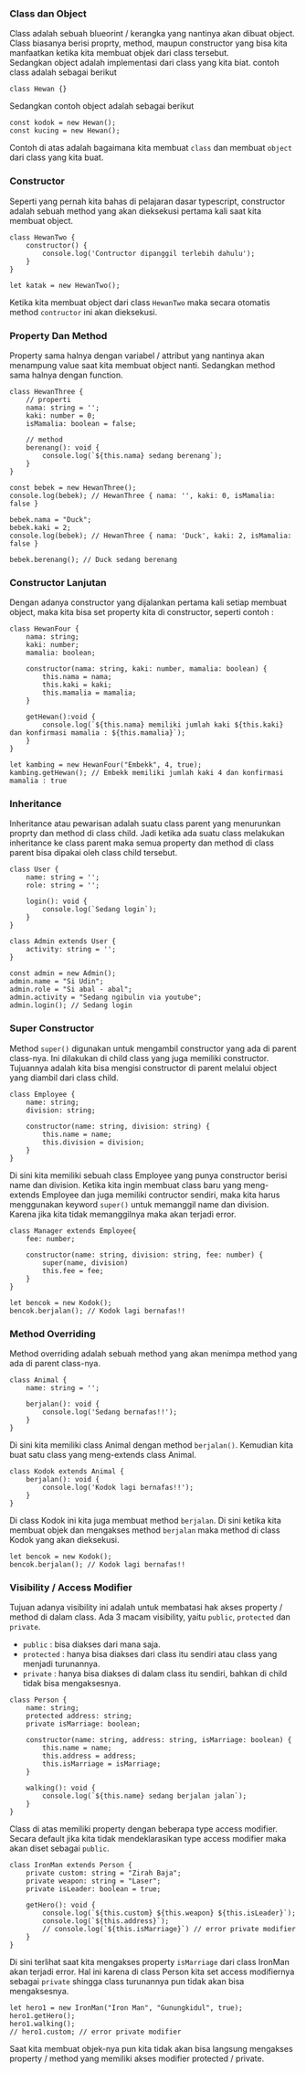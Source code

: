 ### Class dan Object
Class adalah sebuah blueorint / kerangka yang nantinya akan dibuat object. Class biasanya berisi proprty, method, maupun constructor 
yang bisa kita manfaatkan ketika kita membuat objek dari class tersebut.<br />
Sedangkan object adalah implementasi dari class yang kita biat.
contoh class adalah sebagai berikut
```
class Hewan {}
```
Sedangkan contoh object adalah sebagai berikut
```
const kodok = new Hewan();
const kucing = new Hewan();
```
Contoh di atas adalah bagaimana kita membuat `class` dan membuat `object` dari class yang kita buat.

### Constructor
Seperti yang pernah kita bahas di pelajaran dasar typescript, constructor adalah sebuah method yang akan dieksekusi pertama kali 
saat kita membuat object.
```
class HewanTwo {
    constructor() {
        console.log('Contructor dipanggil terlebih dahulu');
    }
}

let katak = new HewanTwo();
```
Ketika kita membuat object dari class `HewanTwo` maka secara otomatis method `contructor` ini akan dieksekusi.

### Property Dan Method
Property sama halnya dengan variabel / attribut yang nantinya akan menampung value saat kita membuat object nanti. 
Sedangkan method sama halnya dengan function.
```
class HewanThree {
    // properti
    nama: string = '';
    kaki: number = 0;
    isMamalia: boolean = false;

    // method
    berenang(): void {
        console.log(`${this.nama} sedang berenang`);
    }
}

const bebek = new HewanThree();
console.log(bebek); // HewanThree { nama: '', kaki: 0, isMamalia: false }

bebek.nama = "Duck";
bebek.kaki = 2;
console.log(bebek); // HewanThree { nama: 'Duck', kaki: 2, isMamalia: false }

bebek.berenang(); // Duck sedang berenang
```

### Constructor Lanjutan
Dengan adanya constructor yang dijalankan pertama kali setiap membuat object, maka kita bisa set property kita di constructor, seperti contoh :
```
class HewanFour {
    nama: string;
    kaki: number;
    mamalia: boolean;

    constructor(nama: string, kaki: number, mamalia: boolean) {
        this.nama = nama;
        this.kaki = kaki;
        this.mamalia = mamalia;
    }
    
    getHewan():void {
        console.log(`${this.nama} memiliki jumlah kaki ${this.kaki} dan konfirmasi mamalia : ${this.mamalia}`);
    }
}

let kambing = new HewanFour("Embekk", 4, true);
kambing.getHewan(); // Embekk memiliki jumlah kaki 4 dan konfirmasi mamalia : true
```

### Inheritance
Inheritance atau pewarisan adalah suatu class parent yang menurunkan proprty dan method di class child. Jadi ketika ada suatu class 
melakukan inheritance ke class parent maka semua property dan method di class parent bisa dipakai oleh class child tersebut.
```
class User {
    name: string = '';
    role: string = '';

    login(): void {
        console.log(`Sedang login`);
    }
}

class Admin extends User {
    activity: string = '';
}

const admin = new Admin();
admin.name = "Si Udin";
admin.role = "Si abal - abal";
admin.activity = "Sedang ngibulin via youtube";
admin.login(); // Sedang login
```

### Super Constructor
Method `super()` digunakan untuk mengambil constructor yang ada di parent class-nya. Ini dilakukan di child class yang juga 
memiliki constructor. Tujuannya adalah kita bisa mengisi constructor di parent melalui object yang diambil dari class child.
```
class Employee {
    name: string;
    division: string;

    constructor(name: string, division: string) {
        this.name = name;
        this.division = division;
    }
}
```
Di sini kita memiliki sebuah class Employee yang punya constructor berisi name dan division. Ketika kita ingin membuat 
class baru yang meng-extends Employee dan juga memiliki contructor sendiri, maka kita harus menggunakan keyword `super()` 
untuk memanggil name dan division. Karena jika kita tidak memanggilnya maka akan terjadi error.
```
class Manager extends Employee{
    fee: number;

    constructor(name: string, division: string, fee: number) {
        super(name, division)
        this.fee = fee;
    }
}

let bencok = new Kodok();
bencok.berjalan(); // Kodok lagi bernafas!!
```

### Method Overriding
Method overriding adalah sebuah method yang akan menimpa method yang ada di parent class-nya.
```
class Animal {
    name: string = '';

    berjalan(): void {
        console.log('Sedang bernafas!!');
    }
}
```
Di sini kita memiliki class Animal dengan method `berjalan()`. Kemudian kita buat satu class yang meng-extends class Animal.
```
class Kodok extends Animal {
    berjalan(): void {
        console.log('Kodok lagi bernafas!!');
    }
}
```
Di class Kodok ini kita juga membuat method `berjalan`. Di sini ketika kita membuat objek dan mengakses method `berjalan` maka 
method di class Kodok yang akan dieksekusi.
```
let bencok = new Kodok();
bencok.berjalan(); // Kodok lagi bernafas!!
```

### Visibility / Access Modifier
Tujuan adanya visibility ini adalah untuk membatasi hak akses property / method di dalam class. Ada 3 macam visibility, yaitu 
`public`, `protected` dan `private`.
- `public` : bisa diakses dari mana saja.
- `protected`  : hanya bisa diakses dari class itu sendiri atau class yang menjadi turunannya.
- `private` : hanya bisa diakses di dalam class itu sendiri, bahkan di child tidak bisa mengaksesnya.
```
class Person {
    name: string;
    protected address: string;
    private isMarriage: boolean;

    constructor(name: string, address: string, isMarriage: boolean) {
        this.name = name;
        this.address = address;
        this.isMarriage = isMarriage;
    }

    walking(): void {
        console.log(`${this.name} sedang berjalan jalan`);
    }
}
```
Class di atas memiliki property dengan beberapa type access modifier. Secara default jika kita tidak mendeklarasikan type 
access modifier maka akan diset sebagai `public`.
```
class IronMan extends Person {
    private custom: string = "Zirah Baja";
    private weapon: string = "Laser";
    private isLeader: boolean = true;

    getHero(): void {
        console.log(`${this.custom} ${this.weapon} ${this.isLeader}`);
        console.log(`${this.address}`);
        // console.log(`${this.isMarriage}`) // error private modifier
    }
}
```
Di sini terlihat saat kita mengakses property `isMarriage` dari class IronMan akan terjadi error. Hal ini karena di class 
Person kita set access modifiernya sebagai `private` shingga class turunannya pun tidak akan bisa mengaksesnya.
```
let hero1 = new IronMan("Iron Man", "Gunungkidul", true);
hero1.getHero();
hero1.walking();
// hero1.custom; // error private modifier
```
Saat kita membuat objek-nya pun kita tidak akan bisa langsung mengakses property / method yang memiliki akses modifier protected / private.